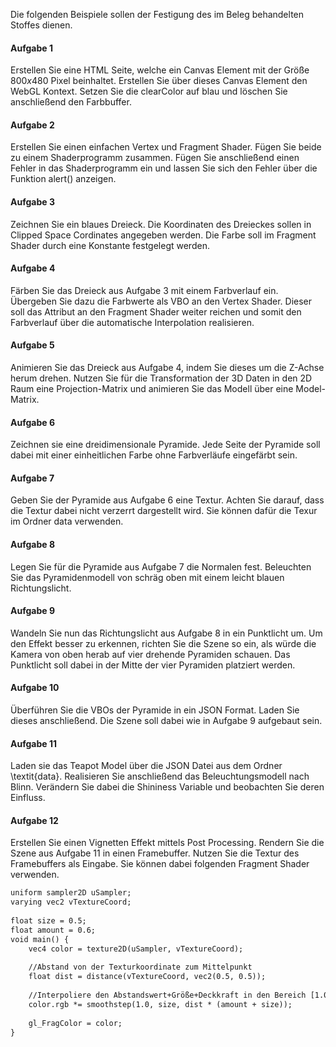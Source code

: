 Die folgenden Beispiele sollen der Festigung des im Beleg behandelten Stoffes dienen. 

#### Aufgabe 1 ####
Erstellen Sie eine HTML Seite, welche ein Canvas Element mit der Größe $800x480$ Pixel beinhaltet. Erstellen Sie über dieses Canvas Element den WebGL Kontext. Setzen Sie die clearColor auf blau und löschen Sie anschließend den Farbbuffer. 

#### Aufgabe 2 ####
Erstellen Sie einen einfachen Vertex und Fragment Shader. Fügen Sie beide zu einem Shaderprogramm zusammen. Fügen Sie anschließend einen Fehler in das Shaderprogramm ein und lassen Sie sich den Fehler über die Funktion alert() anzeigen. 

#### Aufgabe 3 ####
Zeichnen Sie ein blaues Dreieck. Die Koordinaten des Dreieckes sollen in Clipped Space Cordinates angegeben werden. Die Farbe soll im Fragment Shader durch eine Konstante festgelegt werden. 

#### Aufgabe 4 ####
Färben Sie das Dreieck aus Aufgabe 3 mit einem Farbverlauf ein. Übergeben Sie dazu die Farbwerte als VBO an den Vertex Shader. Dieser soll das Attribut an den Fragment Shader weiter reichen und somit den Farbverlauf über die automatische Interpolation realisieren. 

#### Aufgabe 5 ####
Animieren Sie das Dreieck aus Aufgabe 4, indem Sie dieses um die Z-Achse herum drehen. Nutzen Sie für die Transformation der 3D Daten in den 2D Raum eine Projection-Matrix und animieren Sie das Modell über eine Model-Matrix.

#### Aufgabe 6 ####
Zeichnen sie eine dreidimensionale Pyramide. Jede Seite der Pyramide soll dabei mit einer einheitlichen Farbe ohne Farbverläufe eingefärbt sein.

#### Aufgabe 7 ####
Geben Sie der Pyramide aus Aufgabe 6 eine Textur. Achten Sie darauf, dass die Textur dabei nicht verzerrt dargestellt wird. Sie können dafür die Texur im Ordner data verwenden.

#### Aufgabe 8 ####
Legen Sie für die Pyramide aus Aufgabe 7 die Normalen fest. Beleuchten Sie das Pyramidenmodell von schräg oben mit einem leicht blauen Richtungslicht.

#### Aufgabe 9 ####
Wandeln Sie nun das Richtungslicht aus Aufgabe 8 in ein Punktlicht um. Um den Effekt besser zu erkennen, richten Sie die Szene so ein, als würde die Kamera von oben herab auf vier drehende Pyramiden schauen. Das Punktlicht soll dabei in der Mitte der vier Pyramiden platziert werden.

#### Aufgabe 10 ####
Überführen Sie die VBOs der Pyramide in ein JSON Format. Laden Sie dieses anschließend. Die Szene soll dabei wie in Aufgabe 9 aufgebaut sein.

#### Aufgabe 11 ####
Laden sie das Teapot Model über die JSON Datei aus dem Ordner \textit{data}. Realisieren Sie anschließend das Beleuchtungsmodell nach Blinn. Verändern Sie dabei die Shininess Variable und beobachten Sie deren Einfluss.

#### Aufgabe 12 ####
Erstellen Sie einen Vignetten Effekt mittels Post Processing. Rendern Sie die Szene aus Aufgabe 11 in einen Framebuffer. Nutzen Sie die Textur des Framebuffers als Eingabe. Sie können dabei folgenden Fragment Shader verwenden.

```html
uniform sampler2D uSampler;
varying vec2 vTextureCoord;
    
float size = 0.5;
float amount = 0.6;
void main() {
    vec4 color = texture2D(uSampler, vTextureCoord);
    
    //Abstand von der Texturkoordinate zum Mittelpunkt
    float dist = distance(vTextureCoord, vec2(0.5, 0.5));
    
    //Interpoliere den Abstandswert+Größe+Deckkraft in den Bereich [1.0-Größe]
    color.rgb *= smoothstep(1.0, size, dist * (amount + size));
    
    gl_FragColor = color;
}
```
